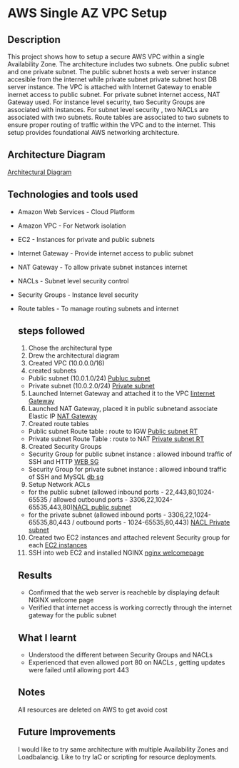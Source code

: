 # AWS Single AZ VPC Setup
## **Description**
This project shows how to setup a secure AWS VPC within a single Availability Zone. The architecture includes two subnets. One public subnet and one private subnet. The public subnet hosts a web server instance accesible from the internet while private subnet private subnet host DB server instance. The VPC is attached with Internet Gateway to enable inernet access to public subnet. For private subnet internet access, NAT Gateway used. For instance level security, two Security Groups are associated with instances. For subnet level security , two NACLs are associated with two subnets. Route tables are associated to two subnets to ensure proper routing of traffic within the VPC and to the internet. 
 This setup provides foundational AWS networking architecture.

## **Architecture Diagram**
[Architectural Diagram](C:\Users\user\Desktop\cloud\PROJECT1\Architectural_Diagram.png)
## **Technologies and tools used**
- Amazon Web Services - Cloud Platform
- Amazon VPC - For Network isolation
- EC2 - Instances for private and public subnets
- Internet Gateway - Provide internet access to public subnet
- NAT Gateway - To allow private subnet instances internet
- NACLs - Subnet level security control
- Security Groups - Instance level security
- Route tables - To manage routing subnets and internet

  ## **steps followed**
  1. Chose the architectural type
  2. Drew the architectural diagram
  3. Created VPC (10.0.0.0/16)
  4. created subnets
    - Public subnet (10.0.1.0/24)
      [Publuc subnet](C:\Users\user\Desktop\cloud\PROJECT1\Public_Subnet.png)
    - Private subnet (10.0.2.0/24) [Private subnet](C:\Users\user\Desktop\cloud\PROJECT1\Private_Subnet.png)

  5.  Launched Internet Gateway and attached it to the VPC [Iinternet Gateway](C:\Users\user\Desktop\cloud\PROJECT1\Internet_Gateway.png)
  6. Launched NAT Gateway, placed it in public subnetand associate Elastic IP  [NAT Gateway](C:\Users\user\Desktop\cloud\PROJECT1\NAT_Gateway.png)
  7. Created route tables 
    - Public subnet Route table : route to IGW [Public subnet RT](C:\Users\user\Desktop\cloud\PROJECT1\Public_Subnet_Route_Table.png)
    - Private subnet Route Table : route to NAT [Private subnet RT](C:\Users\user\Desktop\cloud\PROJECT1\Private_Route_Table.png)
  8. Created Security Groups
    - Security Group for public subnet instance : allowed inbound traffic of SSH and HTTP [WEB SG](C:\Users\user\Desktop\cloud\PROJECT1\Security_Group_WEB_EC2.png)
    - Security Group for private subnet instance : allowed inbound traffic of SSH and MySQL  [db sg](C:\Users\user\Desktop\cloud\PROJECT1\Security_Group_DB_EC2.png)
  9. Setup Network ACLs
    - for the public subnet (allowed inbound ports - 22,443,80,1024-65535 / allowed outbound ports - 3306,22,1024-65535,443,80)[NACL public subnet](C:\Users\user\Desktop\cloud\PROJECT1\NACL_Public_Subnet.png)
    - for the private subnet (allowed inbound ports - 3306,22,1024-65535,80,443 / outbound ports - 1024-65535,80,443) [NACL Private subnet](C:\Users\user\Desktop\cloud\PROJECT1\NACL_Private_Subnet.png)  
  10. Created two EC2 instances and attached relevent Security group for each [EC2 instances](C:\Users\user\Desktop\cloud\PROJECT1\INSTANCES.png)
  11. SSH into web EC2 and installed NGINX [nginx welcomepage](C:\Users\user\Desktop\cloud\PROJECT1\NGINX_Welcome_Page.png)

  ## **Results**
    - Confirmed that the web server is reacheble by displaying default NGINX welcome page
    - Verified that internet access is working correctly through the  internet gateway for the public subnet

  ## **What I learnt**
    - Understood the different between Security Groups and NACLs
    - Experienced that even allowed port 80 on NACLs , getting updates were failed until allowing port 443
  ## **Notes**
  All resources are deleted on AWS to get avoid cost
  ## **Future Improvements**
  I would like to try same architecture with multiple Availability Zones and Loadbalancig. Like to try IaC or scripting for resource deployments.  
